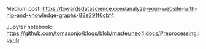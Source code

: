 Medium post: https://towardsdatascience.com/analyze-your-website-with-nlp-and-knowledge-graphs-88e291f6cbf4

Jupyter notebook: https://github.com/tomasonjo/blogs/blob/master/neo4jdocs/Preprocessing.ipynb